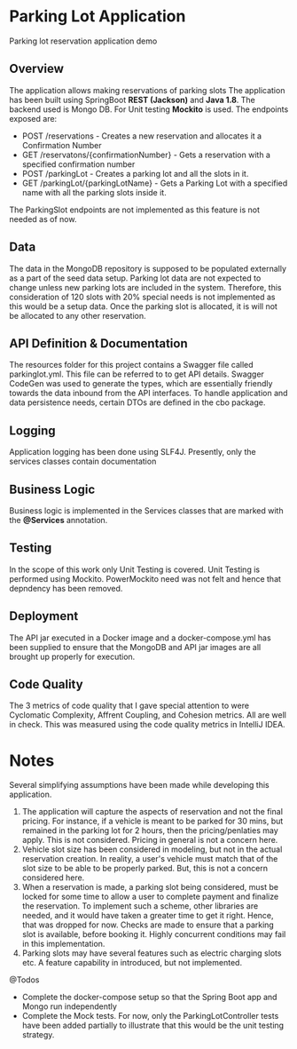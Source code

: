 # Parking Lot Application
Parking lot reservation application demo

## Overview 
The application allows making reservations of parking slots
The application has been built using SpringBoot **REST (Jackson)** and **Java 1.8**. The backend used is Mongo DB. For Unit testing **Mockito** is used.
The endpoints exposed are:

- POST /reservations - Creates a new reservation and allocates it a Confirmation Number
- GET /reservatons/{confirmationNumber} - Gets a reservation with a specified confirmation number
- POST /parkingLot - Creates a parking lot and all the slots in it.
- GET /parkingLot/{parkingLotName} - Gets a Parking Lot with a specified name with all the parking slots inside it.

The ParkingSlot endpoints are not implemented as this feature is not needed as of now.

## Data
The data in the MongoDB repository is supposed to be populated externally as a part of the seed data setup. Parking lot data are not expected to change unless new parking lots are included in the system. Therefore, this consideration of 120 slots with 20% special needs is not implemented as this would be a setup data. Once the parking slot is allocated, it is will not be allocated to any other reservation.

## API Definition & Documentation
The resources folder for this project contains a Swagger file called parkinglot.yml. This file can be referred to to get API details. Swagger CodeGen was used to generate the types, which are essentially friendly towards the data inbound from the API interfaces. To handle application and data persistence needs, certain DTOs are defined in the cbo package.

## Logging
Application logging has been done using SLF4J. Presently, only the services classes contain documentation

## Business Logic
Business logic is implemented in the Services classes that are marked with the **@Services** annotation.

## Testing
In the scope of this work only Unit Testing is covered. Unit Testing is performed using Mockito. PowerMockito need was not felt and hence that depndency has been removed.

## Deployment 
The API jar executed in a Docker image and a docker-compose.yml has been supplied to ensure that the MongoDB and API jar images are all brought up properly for execution.

## Code Quality
The 3 metrics of code quality that I gave special attention to were Cyclomatic Complexity, Affrent Coupling, and Cohesion metrics. All are well in check. This was measured using the code quality metrics in IntelliJ IDEA.

# Notes
Several simplifying assumptions have been made while developing this application.

1. The application will capture the aspects of reservation and not the final pricing. For instance, if a vehicle is meant to be parked for 30 mins, but remained in the parking lot for 2 hours, then the pricing/penlaties may apply. This is not considered. Pricing in general is not a concern here.
2. Vehicle slot size has been considered in modeling, but not in the actual reservation creation. In reality, a user's vehicle must match that of the slot size to be able to be properly parked. But, this is not a concern considered here.
3. When a reservation is made, a parking slot being considered, must be locked for some time to allow a user to complete payment and finalize the reservation. To implement such a scheme, other libraries are needed, and it would have taken a greater time to get it right. Hence, that was dropped for now. Checks are made to ensure that a parking slot is available, before booking it. Highly concurrent conditions may fail in this implementation.
4. Parking slots may have several features such as electric charging slots etc. A feature capability in introduced, but not implemented.

@Todos
- Complete the docker-compose setup so that the Spring Boot app and Mongo run independently
- Complete the Mock tests. For now, only the ParkingLotController tests have been added partially to illustrate that this would be the unit testing strategy.
